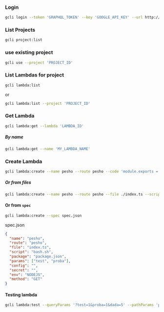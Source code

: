 ### Login

```bash
gcli login --token 'GRAPHQL_TOKEN' --key 'GOOGLE_API_KEY' --url http://localhost:9004/graphql
```

### List Projects

```bash
gcli project:list
```

### use existing project

```bash
gcli use --project 'PROJECT_ID'
```

### List Lambdas for project

```bash
gcli lambda:list
```

or

```bash
gcli lambda:list --project 'PROJECT_ID'
```

### Get Lambda

```bash
gcli lambda:get --lambda 'LAMBDA_ID'
```

##### By name

```bash
gcli lambda:get --name 'MY_LAMBDA_NAME'
```

### Create Lambda

```bash
gcli lambda:create --name pesho --route pesho --code 'module.exports = async (context) => ({ status: 200, body: "Hello, 22world!", headers: { "Access-Control-Allow-Origin": "https://graphql-server.com"}})'
```

##### Or from files

```bash
gcli lambda:create --name pesho --route pesho --file ./index.ts --script ./bash.sh --package ./package.json
```

#### Or from `spec`

```bash
gcli lambda:create --spec spec.json
```

spec.json

```json
{
  "name": "pesho",
  "route": "pesho",
  "file": "index.ts",
  "script": "bash.sh",
  "package": "package.json",
  "params": ["test", "proba"],
  "config": "",
  "secret": "",
  "env": "NODEJS",
  "method": "GET"
}
```

#### Testing lambda

```bash
gcli lambda:test --queryParams '?test=1&proba=1&dada=5' --pathParams 'proba=5;test=7'
```
